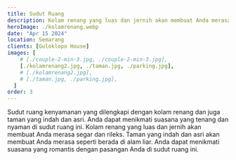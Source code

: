 ```yaml
---
title: Sudut Ruang
description: Kolam renang yang luas dan jernih akan membuat Anda merasa segar dan rileks.
heroImage: ./kolamrenang.webp
date: "Apr 15 2024"
location: Semarang
clients: [Guloklopo House]
images: [
    # [./couple-2-min-3.jpg, ./couple-2-min-3.jpg],
    [./kolamrenang2.jpg, ./taman.jpg, ./parking.jpg],
    # [./kolamrenang2.jpg],
    # [./taman.jpg, ./parking.jpg],
  ]
order: 3
---
```


Sudut ruang kenyamanan yang dilengkapi dengan kolam renang dan juga taman yang indah dan asri. Anda dapat menikmati suasana yang tenang dan nyaman di sudut ruang ini. Kolam renang yang luas dan jernih akan membuat Anda merasa segar dan rileks. Taman yang indah dan asri akan membuat Anda merasa seperti berada di alam liar. Anda dapat menikmati suasana yang romantis dengan pasangan Anda di sudut ruang ini.
